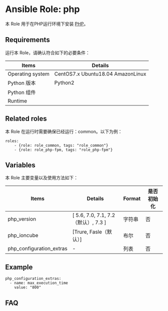 Ansible Role: php
=========

本 Role 用于在PHP运行环境下安装 [PHP](https://www.php.net/)。

## Requirements

运行本 Role，请确认符合如下的必要条件：

| **Items**      | **Details** |
| ------------------| ------------------|
| Operating system | CentOS7.x Ubuntu18.04 AmazonLinux |
| Python 版本 | Python2  |
| Python 组件 |    |
| Runtime |  |


## Related roles

本 Role 在运行时需要确保已经运行：common。以下为例：

```
roles:
    - {role: role_common, tags: "role_common"}
    - {role: role_php-fpm, tags: "role_php-fpm"}
```


## Variables

本 Role 主要变量以及使用方法如下：

| **Items**      | **Details** | **Format**  | **是否初始化** |
| ------------------| ------------------|-----|-----|
| php_version | [ 5.6, 7.0, 7.1, 7.2（默认）, 7.3 ] | 字符串 | 否 |
| php_ioncube | [Trure, Fasle（默认）] | 布尔 | 否|
| php_configuration_extras | - | 列表 | 否|



## Example

```
php_configuration_extras:
  - name: max_execution_time
    value: "800"
```

## FAQ


